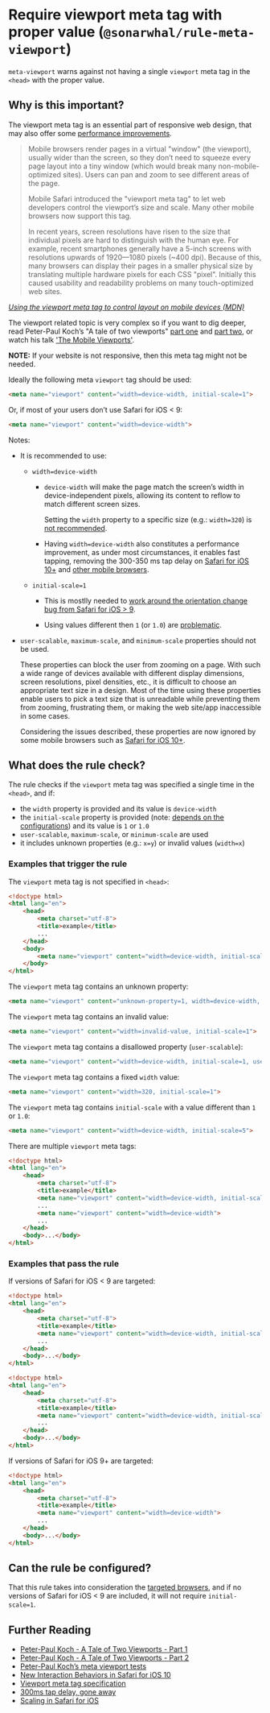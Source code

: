 # Require viewport meta tag with proper value (`@sonarwhal/rule-meta-viewport`)

`meta-viewport` warns against not having a single `viewport` meta
tag in the `<head>` with the proper value.

## Why is this important?

The viewport meta tag is an essential part of responsive web design,
that may also offer some [performance improvements][gpu rasterization].

> Mobile browsers render pages in a virtual "window" (the viewport),
> usually wider than the screen, so they don’t need to squeeze every
> page layout into a tiny window (which would break many
> non-mobile-optimized sites). Users can pan and zoom to see different
> areas of the page.
>
> Mobile Safari introduced the "viewport meta tag" to let web
> developers control the viewport’s size and scale. Many other mobile
> browsers now support this tag.
>
> In recent years, screen resolutions have risen to the size that
> individual pixels are hard to distinguish with the human eye.
> For example, recent smartphones generally have a 5-inch screens with
> resolutions upwards of 1920—1080 pixels (~400 dpi). Because of this,
> many browsers can display their pages in a smaller physical size by
> translating multiple hardware pixels for each CSS "pixel". Initially
> this caused usability and readability problems on many touch-optimized
> web sites.

*[Using the viewport meta tag to control layout on mobile devices
(MDN)][viewport meta tag on mdn]*

The viewport related topic is very complex so if you want to dig
deeper, read Peter-Paul Koch’s "A tale of two viewports" [part
one][ppk article 1] and [part two][ppk article 2], or watch his
talk ['The Mobile Viewports'][ppk talk].

**NOTE:** If your website is not responsive, then this meta tag
might not be needed.

Ideally the following meta `viewport` tag should be used:

```html
<meta name="viewport" content="width=device-width, initial-scale=1">
```

Or, if most of your users don’t use Safari for iOS < 9:

```html
<meta name="viewport" content="width=device-width">
```

Notes:

* It is recommended to use:

  * `width=device-width`

    * `device-width` will make the page match the screen’s width in
      device-independent pixels, allowing its content to reflow to
      match different screen sizes.

      Setting the `width` property to a specific size (e.g.: `width=320`)
      is [not recommended][fixed width problem].

    * Having `width=device-width` also constitutes a performance
      improvement, as under most circumstances, it enables fast tapping,
      removing the 300-350 ms tap delay on [Safari for iOS 10+][ios 10
      interaction behaviors] and [other mobile browsers][tap delay].

  * `initial-scale=1`

    * This is mostlly needed to [work around the orientation change bug
      from Safari for iOS > 9][ios orientation change scaling].

    * Using values different then `1` (or `1.0`) are
      [problematic](https://www.quirksmode.org/mobile/metaviewport/#link15).

* `user-scalable`, `maximum-scale`, and `minimum-scale` properties
  should not be used.

  These properties can block the user from zooming on a page.
  With such a wide range of devices available with different
  display dimensions, screen resolutions, pixel densities, etc.,
  it is difficult to choose an appropriate text size in a design.
  Most of the time using these properties enable users to pick a
  text size that is unreadable while preventing them from zooming,
  frustrating them, or making the web site/app inaccessible in
  some cases.

  Considering the issues described, these properties are now
  ignored by some mobile browsers such as [Safari for iOS 10+][ios
  10 interaction behaviors].

## What does the rule check?

The rule checks if the `viewport` meta tag was specified a single
time in the `<head>`, and if:

* the `width` property is provided and its value is `device-width`
* the `initial-scale` property is provided (note: [depends on the
  configurations](#can-the-rule-be-configured)) and its value is
  `1` or `1.0`
* `user-scalable`, `maximum-scale`, or `minimum-scale` are used
* it includes unknown properties (e.g.: `x=y`) or invalid values
  (`width=x`)

### Examples that **trigger** the rule

The `viewport` meta tag is not specified in `<head>`:

```html
<!doctype html>
<html lang="en">
    <head>
        <meta charset="utf-8">
        <title>example</title>
        ...
    </head>
    <body>
        <meta name="viewport" content="width=device-width, initial-scale=1">
    </body>
</html>
```

The `viewport` meta tag contains an unknown property:

```html
<meta name="viewport" content="unknown-property=1, width=device-width, initial-scale=1">
```

The `viewport` meta tag contains an invalid value:

```html
<meta name="viewport" content="width=invalid-value, initial-scale=1">
```

The `viewport` meta tag contains a disallowed property (`user-scalable`):

```html
<meta name="viewport" content="width=device-width, initial-scale=1, user-scalable=no">
```

The `viewport` meta tag contains a fixed `width` value:

```html
<meta name="viewport" content="width=320, initial-scale=1">
```

The `viewport` meta tag contains `initial-scale` with a value
different than `1` or `1.0`:

```html
<meta name="viewport" content="width=device-width, initial-scale=5">
```

There are multiple `viewport` meta tags:

```html
<!doctype html>
<html lang="en">
    <head>
        <meta charset="utf-8">
        <title>example</title>
        <meta name="viewport" content="width=device-width, initial-scale=1">
        ...
        <meta name="viewport" content="width=device-width">
        ...
    </head>
    <body>...</body>
</html>
```

### Examples that **pass** the rule

If versions of Safari for iOS < 9 are targeted:

```html
<!doctype html>
<html lang="en">
    <head>
        <meta charset="utf-8">
        <title>example</title>
        <meta name="viewport" content="width=device-width, initial-scale=1">
        ...
    </head>
    <body>...</body>
</html>
```

```html
<!doctype html>
<html lang="en">
    <head>
        <meta charset="utf-8">
        <title>example</title>
        <meta name="viewport" content="width=device-width, initial-scale=1.0, shrink-to-fit=no, viewport-fit=cover">
        ...
    </head>
    <body>...</body>
</html>
```

If versions of Safari for iOS 9+ are targeted:

```html
<!doctype html>
<html lang="en">
    <head>
        <meta charset="utf-8">
        <title>example</title>
        <meta name="viewport" content="width=device-width">
        ...
    </head>
    <body>...</body>
</html>
```

## Can the rule be configured?

That this rule takes into consideration the [targeted
browsers](../index.md#browser-configuration), and if no
versions of Safari for iOS < 9 are included, it will
not require `initial-scale=1`.

## Further Reading

* [Peter-Paul Koch - A Tale of Two Viewports - Part 1][ppk article 1]
* [Peter-Paul Koch - A Tale of Two Viewports - Part 2][ppk article 2]
* [Peter-Paul Koch’s meta viewport tests][ppk tests]
* [New Interaction Behaviors in Safari for iOS 10][ios 10 interaction behaviors]
* [Viewport meta tag specification][spec]
* [300ms tap delay, gone away][tap delay]
* [Scaling in Safari for iOS][ios orientation change scaling]

<!-- Link labels: -->

[fixed width problem]: http://starkravingfinkle.org/blog/2010/01/perils-of-the-viewport-meta-tag/
[gpu rasterization]: https://www.chromium.org/developers/design-documents/chromium-graphics/how-to-get-gpu-rasterization
[ios 10 interaction behaviors]: https://webkit.org/blog/7367/new-interaction-behaviors-in-ios-10/
[ios orientation change scaling]: https://www.quirksmode.org/blog/archives/2013/10/more_about_scal.html
[mdn viewport meta tag]: https://developer.mozilla.org/en/docs/Mozilla/Mobile/Viewport_meta_tag
[ppk article 1]: https://www.quirksmode.org/mobile/viewports.html
[ppk article 2]: https://www.quirksmode.org/mobile/viewports2.html
[ppk initial-scale]: https://www.quirksmode.org/mobile/metaviewport/#link15
[ppk talk]: https://www.youtube.com/watch?v=8J6EdpXdzqc
[ppk tests]: https://www.quirksmode.org/mobile/metaviewport/
[spec]: https://drafts.csswg.org/css-device-adapt/#viewport-meta
[tap delay]: https://developers.google.com/web/updates/2013/12/300ms-tap-delay-gone-away
[viewport meta tag on mdn]: https://developer.mozilla.org/en-US/docs/Mozilla/Mobile/Viewport_meta_tag

